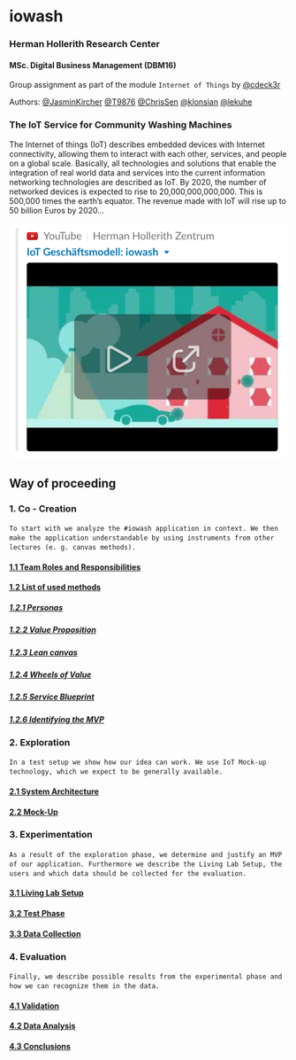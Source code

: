 # iowash
### Herman Hollerith Research Center  
#### MSc. Digital Business Management (DBM16)
Group assignment as part of the module `Internet of Things` by [@cdeck3r](https://github.com/cdeck3r)  

Authors: [@JasminKircher](https://github.com/JasminKircher) [@T9876](https://github.com/T9876) [@ChrisSen](https://github.com/ChrisSen) [@klonsian](https://github.com/klonsian) [@lekuhe](https://github.com/lekuhe)

### The IoT Service for Community Washing Machines

The Internet of things (IoT) describes embedded devices with Internet connectivity, allowing them to interact with each other, services, and people on a global scale. Basically, all technologies and solutions that enable the integration of real world data and services into the current information networking technologies are described as IoT. By 2020, the number of networked devices is expected to rise to 20,000,000,000,000. This is 500,000 times the earth’s equator. The revenue made with IoT will rise up to 50 billion Euros by 2020...

[![iowash Video](resources/video-thumbnail.png)](https://www.youtube.com/watch?v=9xDgP256jHA&t=1m19s)

## Way of proceeding
### 1. Co - Creation

`To start with we analyze the #iowash application in context. We then make the application understandable by using instruments from other lectures (e. g. canvas methods).`

#### [1.1 Team Roles and Responsibilities](https://github.com/hhzsmartlab/iowash/blob/master/01_Co-Creation/1.1_Team.md)

#### [1.2 List of used methods](https://github.com/hhzsmartlab/iowash/blob/master/01_Co-Creation/1.2_Methods.md)

##### [1.2.1 Personas](../01_Co-Creation/1.2_Methods.md#personas)
##### [1.2.2 Value Proposition](../01_Co-Creation/1.2_Methods.md#value-proposition)
##### [1.2.3 Lean canvas](../01_Co-Creation/1.2_Methods.md#lean-canvas)
##### [1.2.4 Wheels of Value](../01_Co-Creation/1.2_Methods.md#wheels-of-value)
##### [1.2.5 Service Blueprint](../01_Co-Creation/1.2_Methods.md#service-blueprint)
##### [1.2.6 Identifying the MVP](../01_Co-Creation/1.2_Methods.md#identifying-the-mvp)

### 2. Exploration
`In a test setup we show how our idea can work. We use IoT Mock-up technology, which we expect to be generally available.`

#### [2.1 System Architecture](../02_Exploration/2.1_System%20Architecture.md)
#### [2.2 Mock-Up](../02_Exploration/2.2_Mock-Up.md)

### 3. Experimentation
`As a result of the exploration phase, we determine and justify an MVP of our application. Furthermore we describe the Living Lab Setup, the users and which data should be collected for the evaluation.`

#### [3.1 Living Lab Setup](../03_Experimentation/3.1_Living-Lab-Setup.md)
#### [3.2 Test Phase](../03_Experimentation/3.1_Living-Lab-Setup.md#32-test-phase)
#### [3.3 Data Collection](../03_Experimentation/3.1_Living-Lab-Setup.md#33-data-collection)

### 4. Evaluation
`Finally, we describe possible results from the experimental phase and how we can recognize them in the data.`

#### [4.1 Validation](../04_Evaluation/4.1_Validation.md)
#### [4.2 Data Analysis](../04_Evaluation/4.2_Data-Analysis.md)
#### [4.3 Conclusions](../04_Evaluation/4.3_Conclusions.md)
